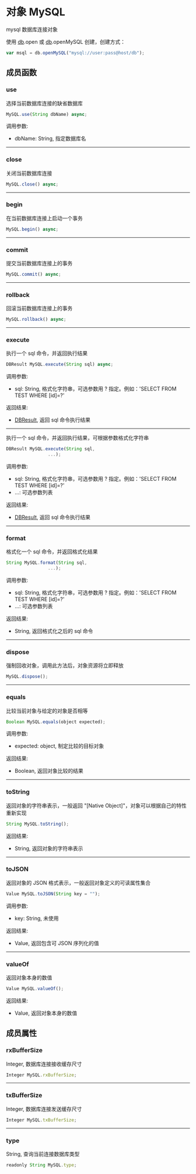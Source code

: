 # 对象 MySQL
mysql 数据库连接对象

使用 [db](../../module/ifs/db.md).open 或 [db](../../module/ifs/db.md).openMySQL 创建，创建方式：
```JavaScript
var msql = db.openMySQL("mysql://user:pass@host/db");
```

## 成员函数
        
### use
选择当前数据库连接的缺省数据库
```JavaScript
MySQL.use(String dbName) async;
```

调用参数:
* dbName: String, 指定数据库名

--------------------------
### close
关闭当前数据库连接
```JavaScript
MySQL.close() async;
```

--------------------------
### begin
在当前数据库连接上启动一个事务
```JavaScript
MySQL.begin() async;
```

--------------------------
### commit
提交当前数据库连接上的事务
```JavaScript
MySQL.commit() async;
```

--------------------------
### rollback
回滚当前数据库连接上的事务
```JavaScript
MySQL.rollback() async;
```

--------------------------
### execute
执行一个 sql 命令，并返回执行结果
```JavaScript
DBResult MySQL.execute(String sql) async;
```

调用参数:
* sql: String, 格式化字符串，可选参数用 ? 指定。例如：'SELECT FROM TEST WHERE [id]=?'

返回结果:
* [DBResult](DBResult.md), 返回 sql 命令执行结果

--------------------------
执行一个 sql 命令，并返回执行结果，可根据参数格式化字符串
```JavaScript
DBResult MySQL.execute(String sql,
                ...);
```

调用参数:
* sql: String, 格式化字符串，可选参数用 ? 指定。例如：'SELECT FROM TEST WHERE [id]=?'
* ...: 可选参数列表

返回结果:
* [DBResult](DBResult.md), 返回 sql 命令执行结果

--------------------------
### format
格式化一个 sql 命令，并返回格式化结果
```JavaScript
String MySQL.format(String sql,
                ...);
```

调用参数:
* sql: String, 格式化字符串，可选参数用 ? 指定。例如：'SELECT FROM TEST WHERE [id]=?'
* ...: 可选参数列表

返回结果:
* String, 返回格式化之后的 sql 命令

--------------------------
### dispose
强制回收对象，调用此方法后，对象资源将立即释放
```JavaScript
MySQL.dispose();
```

--------------------------
### equals
比较当前对象与给定的对象是否相等
```JavaScript
Boolean MySQL.equals(object expected);
```

调用参数:
* expected: object, 制定比较的目标对象

返回结果:
* Boolean, 返回对象比较的结果

--------------------------
### toString
返回对象的字符串表示，一般返回 "[Native Object]"，对象可以根据自己的特性重新实现
```JavaScript
String MySQL.toString();
```

返回结果:
* String, 返回对象的字符串表示

--------------------------
### toJSON
返回对象的 JSON 格式表示，一般返回对象定义的可读属性集合
```JavaScript
Value MySQL.toJSON(String key = "");
```

调用参数:
* key: String, 未使用

返回结果:
* Value, 返回包含可 JSON 序列化的值

--------------------------
### valueOf
返回对象本身的数值
```JavaScript
Value MySQL.valueOf();
```

返回结果:
* Value, 返回对象本身的数值

## 成员属性
        
### rxBufferSize
Integer, 数据库连接接收缓存尺寸
```JavaScript
Integer MySQL.rxBufferSize;
```

--------------------------
### txBufferSize
Integer, 数据库连接发送缓存尺寸
```JavaScript
Integer MySQL.txBufferSize;
```

--------------------------
### type
String, 查询当前连接数据库类型
```JavaScript
readonly String MySQL.type;
```

